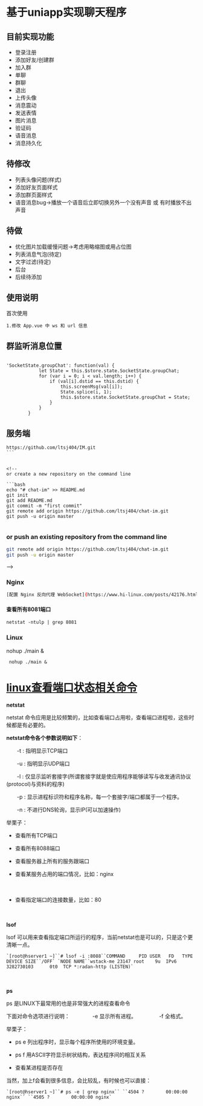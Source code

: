 # 基于uniapp实现聊天程序
## 目前实现功能
- 登录注册
- 添加好友/创建群
- 加入群
- 单聊
- 群聊
- 退出
- 上传头像
- 消息震动
- 发送表情
- 图片消息
- 验证码
- 语音消息
- 消息持久化

## 待修改
- 列表头像问题(样式)
- 添加好友页面样式
- 添加群页面样式
- 语音消息bug->播放一个语音后立即切换另外一个没有声音 或 有时播放不出声音

## 待做
- 优化图片加载缓慢问题->考虑用略缩图或用占位图
- 列表消息气泡(待定)
- 文字过滤(待定)
- 后台
- 后续待添加

## 使用说明
首次使用
```
1.修改 App.vue 中 ws 和 url 信息
```

## 群监听消息位置
```vue

'SocketState.groupChat': function(val) {
			let State = this.$store.state.SocketState.groupChat;
			for (var i = 0; i < val.length; i++) {
				if (val[i].dstid == this.dstid) {
					this.screenMsg(val[i]);
					State.splice(i, 1);
					this.$store.state.SocketState.groupChat = State;
				}
			}
		}

```


## 服务端
```
https://github.com/ltsj404/IM.git
```​	

​	
<!-- 
or create a new repository on the command line

```bash
echo "# chat-im" >> README.md
git init
git add README.md
git commit -m "first commit"
git remote add origin https://github.com/ltsj404/chat-im.git
git push -u origin master
                
```

### or push an existing repository from the command line

```bash
git remote add origin https://github.com/ltsj404/chat-im.git
git push -u origin master
```


 -->
​	

### Nginx 
```bash
[配置 Nginx 反向代理 WebSocket](https://www.hi-linux.com/posts/42176.html)
```



#### 查看所有8081端口

`netstat -ntulp | grep 8081`

### Linux

 nohup ./main & 


```
 nohup ./main & 
```



#  			 [linux查看端口状态相关命令](https://www.cnblogs.com/cxbhakim/p/9353383.html)  		



**netstat**

netstat 命令应用是比较频繁的，比如查看端口占用啦，查看端口进程啦，这些时候都是有必要的。

**netstat命令各个参数说明如下**：

　　-t : 指明显示TCP端口

　　-u : 指明显示UDP端口

　　-l : 仅显示监听套接字(所谓套接字就是使应用程序能够读写与收发通讯协议(protocol)与资料的程序)

　　-p : 显示进程标识符和程序名称，每一个套接字/端口都属于一个程序。

　　-n : 不进行DNS轮询，显示IP(可以加速操作)

举栗子：

- 查看所有TCP端口

  

- 查看所有8088端口 

  

- 查看服务器上所有的服务跟端口 

  

- 查看某服务占用的端口情况，比如：nginx 

  

  　　

- 查看指定端口的连接数量，比如：80 

  

  　　

**lsof**

lsof 可以用来查看指定端口所运行的程序，当前netstat也是可以的，只是这个更清晰一点。

```
`[root@hserver1 ~]``# lsof -i :8088``COMMAND     PID USER   FD   TYPE     DEVICE SIZE``/OFF` `NODE NAME``wstack-me 23147 root    9u  IPv6 3282730103      0t0  TCP *:radan-http (LISTEN)`
```

　　

**ps**

ps 是LINUX下最常用的也是非常强大的进程查看命令

下面对命令选项进行说明：
　　　　-e 显示所有进程。
　　　　-f 全格式。

举栗子：

- ps e 列出程序时，显示每个程序所使用的环境变量。

- ps f 用ASCII字符显示树状结构，表达程序间的相互关系

- 查看某进程是否存在 

  

当然，加上f会看到很多信息，会比较乱，有时候也可以直接：

```
`[root@hserver1 ~]``# ps -e | grep nginx`` ``4504 ?        00:00:00 nginx`` ``4505 ?        00:00:00 nginx`
```

　　